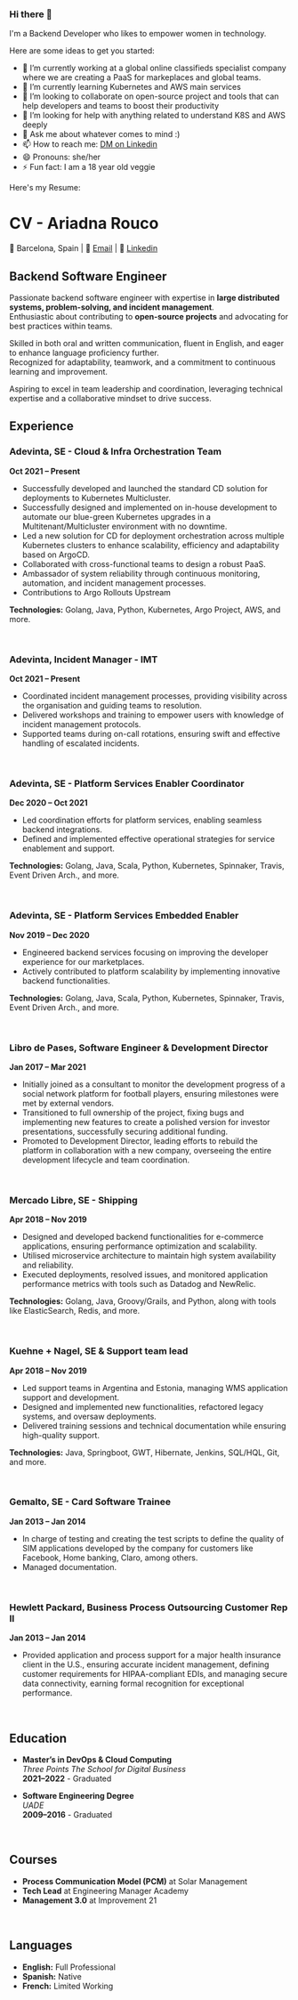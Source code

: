 ### Hi there 👋

I'm a Backend Developer who likes to empower women in technology. 


Here are some ideas to get you started:

- 🔭 I’m currently working at a global online classifieds specialist company where we are creating a PaaS for markeplaces and global teams.
- 🌱 I’m currently learning Kubernetes and AWS main services
- 👯 I’m looking to collaborate on open-source project and tools that can help developers and teams to boost their productivity
- 🤔 I’m looking for help with anything related to understand K8S and AWS deeply
- 💬 Ask me about whatever comes to mind :)
- 📫 How to reach me: [DM on Linkedin](https://www.linkedin.com/in/ariadna-rouco-9a34132b/)
- 😄 Pronouns: she/her
- ⚡ Fun fact: I am a 18 year old veggie 


Here's my Resume:

# CV - Ariadna Rouco

📍 Barcelona, Spain | 📧 [Email](mailto:ariadna.rouco@gmail.com)  | 💼 [Linkedin](https://www.linkedin.com/in/ariadna-rouco-9a34132b)

## Backend Software Engineer  

Passionate backend software engineer with expertise in **large distributed systems, problem-solving, and incident management**.  
Enthusiastic about contributing to **open-source projects** and advocating for best practices within teams.  

Skilled in both oral and written communication, fluent in English, and eager to enhance language proficiency further.  
Recognized for adaptability, teamwork, and a commitment to continuous learning and improvement.  

Aspiring to excel in team leadership and coordination, leveraging technical expertise and a collaborative mindset to drive success.  


## Experience  

### **Adevinta, SE - Cloud & Infra Orchestration Team**  
**Oct 2021 – Present**  

- Successfully developed and launched the standard CD solution for deployments to Kubernetes Multicluster.  
- Successfully designed and implemented on in-house development to automate our blue-green Kubernetes upgrades in a Multitenant/Multicluster environment with no downtime.  
- Led a new solution for CD for deployment orchestration across multiple Kubernetes clusters to enhance scalability, efficiency and adaptability based on ArgoCD.  
- Collaborated with cross-functional teams to design a robust PaaS.  
- Ambassador of system reliability through continuous monitoring, automation, and incident management processes.  
- Contributions to Argo Rollouts Upstream  

**Technologies:** Golang, Java, Python, Kubernetes, Argo Project, AWS, and more.  

<br>

### **Adevinta, Incident Manager - IMT**  
**Oct 2021 – Present**  

- Coordinated incident management processes, providing visibility across the organisation and guiding teams to resolution.  
- Delivered workshops and training to empower users with knowledge of incident management protocols.  
- Supported teams during on-call rotations, ensuring swift and effective handling of escalated incidents.  

<br>

### **Adevinta, SE - Platform Services Enabler Coordinator**  
**Dec 2020 – Oct 2021**  

- Led coordination efforts for platform services, enabling seamless backend integrations.  
- Defined and implemented effective operational strategies for service enablement and support.  

**Technologies:** Golang, Java, Scala, Python, Kubernetes, Spinnaker, Travis, Event Driven Arch., and more.  

<br>

### **Adevinta, SE - Platform Services Embedded Enabler**  
**Nov 2019 – Dec 2020**  

- Engineered backend services focusing on improving the developer experience for our marketplaces.  
- Actively contributed to platform scalability by implementing innovative backend functionalities.  

**Technologies:** Golang, Java, Scala, Python, Kubernetes, Spinnaker, Travis, Event Driven Arch., and more.  

<br>

### **Libro de Pases, Software Engineer & Development Director**  
**Jan 2017 – Mar 2021**  

- Initially joined as a consultant to monitor the development progress of a social network platform for football players, ensuring milestones were met by external vendors.  
- Transitioned to full ownership of the project, fixing bugs and implementing new features to create a polished version for investor presentations, successfully securing additional funding.  
- Promoted to Development Director, leading efforts to rebuild the platform in collaboration with a new company, overseeing the entire development lifecycle and team coordination.  

<br>

### **Mercado Libre, SE - Shipping**  
**Apr 2018 – Nov 2019**  

- Designed and developed backend functionalities for e-commerce applications, ensuring performance optimization and scalability.  
- Utilised microservice architecture to maintain high system availability and reliability.  
- Executed deployments, resolved issues, and monitored application performance metrics with tools such as Datadog and NewRelic.  

**Technologies:** Golang, Java, Groovy/Grails, and Python, along with tools like ElasticSearch, Redis, and more.  

<br>

### **Kuehne + Nagel, SE & Support team lead**  
**Apr 2018 – Nov 2019**  

- Led support teams in Argentina and Estonia, managing WMS application support and development.  
- Designed and implemented new functionalities, refactored legacy systems, and oversaw deployments.  
- Delivered training sessions and technical documentation while ensuring high-quality support.  

**Technologies:** Java, Springboot, GWT, Hibernate, Jenkins, SQL/HQL, Git, and more.  

<br>

### **Gemalto, SE - Card Software Trainee**  
**Jan 2013 – Jan 2014**  

- In charge of testing and creating the test scripts to define the quality of SIM applications developed by the company for customers like Facebook, Home banking, Claro, among others.  
- Managed documentation.  

<br>

### **Hewlett Packard, Business Process Outsourcing Customer Rep II**  
**Jan 2013 – Jan 2014**  

- Provided application and process support for a major health insurance client in the U.S., ensuring accurate incident management, defining customer requirements for HIPAA-compliant EDIs, and managing secure data connectivity, earning formal recognition for exceptional performance.  

<br>

## Education  

- **Master’s in DevOps & Cloud Computing**  
  *Three Points The School for Digital Business*  
  **2021–2022** - Graduated  

- **Software Engineering Degree**  
  *UADE*  
  **2009–2016** - Graduated  

<br>

## Courses  

- **Process Communication Model (PCM)** at Solar Management  
- **Tech Lead** at Engineering Manager Academy  
- **Management 3.0** at Improvement 21  

<br>

## Languages  

- **English:** Full Professional  
- **Spanish:** Native  
- **French:** Limited Working  
